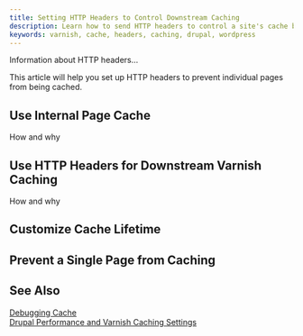 ```yaml
---
title: Setting HTTP Headers to Control Downstream Caching
description: Learn how to send HTTP headers to control a site's cache behavior.
keywords: varnish, cache, headers, caching, drupal, wordpress
---
```


Information about HTTP headers...

This article will help you set up HTTP headers to prevent individual pages from being cached.

## Use Internal Page Cache
How and why

## Use HTTP Headers for Downstream Varnish Caching
How and why

## Customize Cache Lifetime

## Prevent a Single Page from Caching

## See Also
[Debugging Cache](/docs/articles/sites/varnish/debugging-cache/)  
[Drupal Performance and Varnish Caching Settings](/docs/articles/drupal/drupal-performance-and-caching-settings/)  
